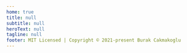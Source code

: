 ```yaml
---
home: true
title: null
subtitle: null
heroText: null
tagline: null
footer: MIT Licensed | Copyright © 2021-present Burak Cakmakoglu
---
```


<Home />

<Banner />

<Features />
